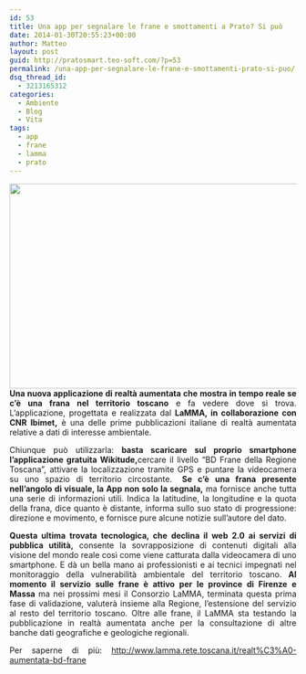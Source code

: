 ```yaml
---
id: 53
title: Una app per segnalare le frane e smottamenti a Prato? Si può
date: 2014-01-30T20:55:23+00:00
author: Matteo
layout: post
guid: http://pratosmart.teo-soft.com/?p=53
permalink: /una-app-per-segnalare-le-frane-e-smottamenti-prato-si-puo/
dsq_thread_id:
  - 3213165312
categories:
  - Ambiente
  - Blog
  - Vita
tags:
  - app
  - frane
  - lamma
  - prato
---
```

<p style="text-align: justify;">
  <strong><img class="alignright" alt="" src="http://archivio.gonews.it/foto/prato_bisenzio_maltempo_marzo_2013_13.jpg" width="640" height="359" />Una nuova applicazione di realtà aumentata che mostra in tempo reale se c&#8217;è una frana nel territorio toscano</strong> e fa vedere dove si trova. L&#8217;applicazione, progettata e realizzata dal <strong>LaMMA, in collaborazione con CNR Ibimet,</strong> è una delle prime pubblicazioni italiane di realtà aumentata relative a dati di interesse ambientale.
</p>

<p style="text-align: justify;">
  Chiunque può utilizzarla: <strong>basta scaricare sul proprio smartphone l&#8217;applicazione gratuita Wikitude,</strong>cercare il livello “BD Frane della Regione Toscana”, attivare la localizzazione tramite GPS e puntare la videocamera su uno spazio di territorio circostante. <strong>  Se c&#8217;è una frana presente nell&#8217;angolo di visuale, la App non solo la segnala,</strong> ma fornisce anche tutta una serie di informazioni utili. Indica la latitudine, la longitudine e la quota della frana, dice quanto è distante, informa sullo suo stato di progressione: direzione e movimento, e fornisce pure alcune notizie sull&#8217;autore del dato.
</p>

<p style="text-align: justify;">
  <strong>Questa ultima trovata tecnologica, che declina il web 2.0 ai servizi di pubblica utilità,</strong> consente la sovrapposizione di contenuti digitali alla visione del mondo reale così come viene catturata dalla videocamera di uno smartphone. E dà un bella mano ai professionisti e ai tecnici impegnati nel monitoraggio della vulnerabilità ambientale del territorio toscano.<strong> Al momento il servizio sulle frane è attivo per le province di Firenze e Massa</strong> ma nei prossimi mesi il Consorzio LaMMA, terminata questa prima fase di validazione, valuterà insieme alla Regione, l’estensione del servizio al resto del territorio toscano. Oltre alle frane, il LaMMA sta testando la pubblicazione in realtà aumentata anche per la consultazione di altre banche dati geografiche e geologiche regionali.
</p>

<p style="text-align: justify;">
  Per saperne di più: <a href="http://www.lamma.rete.toscana.it/realt%C3%A0-aumentata-bd-frane">http://www.lamma.rete.toscana.it/realt%C3%A0-aumentata-bd-frane</a>
</p>